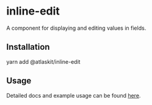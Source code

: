 # inline-edit

A component for displaying and editing values in fields.

## Installation

yarn add @atlaskit/inline-edit

## Usage

Detailed docs and example usage can be found [here](https://atlaskit.atlassian.com/packages/core/inline-edit).
